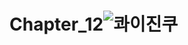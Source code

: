 # Chapter_12![콰이진쿠](https://user-images.githubusercontent.com/105588287/172037720-15924cdb-13e4-4630-b18c-b28c1dde71f6.png)
